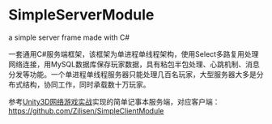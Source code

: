 # SimpleServerModule

 a simple server frame made with C#

一套通用C#服务端框架，该框架为单进程单线程架构，使用Select多路复用处理网络连接，用MySQL数据库保存玩家数据，具有粘包半包处理、心跳机制、消息分发等功能。一个单进程单线程服务器只能处理几百名玩家，大型服务器大多是分布式结构，协同工作，同时承载数十万玩家。

参考[Unity3D网络游戏实战](https://luopeiyu.github.io/unity_net_book/)实现的简单记事本服务端，对应客户端：
<https://github.com/Zilisen/SimpleClientModule>